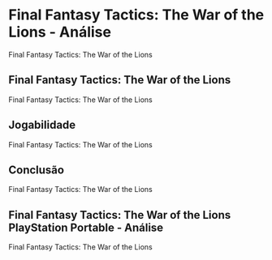 ---
---

# Final Fantasy Tactics: The War of the Lions - Análise

Final Fantasy Tactics: The War of the Lions

## Final Fantasy Tactics: The War of the Lions

Final Fantasy Tactics: The War of the Lions

## Jogabilidade

Final Fantasy Tactics: The War of the Lions

## Conclusão

Final Fantasy Tactics: The War of the Lions

## Final Fantasy Tactics: The War of the Lions PlayStation Portable - Análise

Final Fantasy Tactics: The War of the Lions
